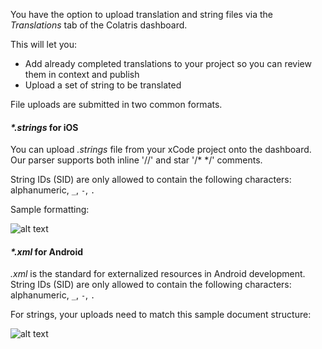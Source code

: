 You have the option to upload translation and string files via the _Translations_ tab of the Colatris dashboard.

This will let you:
* Add already completed translations to your project so you can review them in context and publish
* Upload a set of string to be translated

File uploads are submitted in two common formats.

#### _*.strings_ for iOS

You can upload _.strings_ file from your xCode project onto the dashboard. 
Our parser supports both inline '//' and star '/* */' comments.

String IDs (SID) are only allowed to contain the following characters: alphanumeric, `_`, `-`, `.`

Sample formatting:

![alt text](/akkadia/img/ios_sample.png ".strings example")

#### _*.xml_ for Android

_.xml_ is the standard for externalized resources in Android development. 
String IDs (SID) are only allowed to contain the following characters: alphanumeric, `_`, `-`, `.`

For strings, your uploads need to match this sample document structure:

![alt text](/akkadia/img/xml_sample.png ".xml example")

